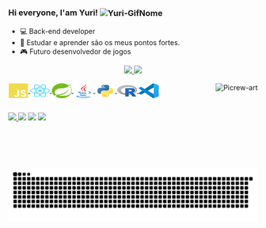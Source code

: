 ### Hi everyone, I'am Yuri! <img align="center" alt="Yuri-GifNome" height="70" src="https://images-wixmp-ed30a86b8c4ca887773594c2.wixmp.com/f/b74aed10-9d9e-41f7-81f4-5735b00bff77/dd4h79e-9dae50ae-67cb-4b4c-bbea-4a10cf4f4fcf.gif?token=eyJ0eXAiOiJKV1QiLCJhbGciOiJIUzI1NiJ9.eyJzdWIiOiJ1cm46YXBwOjdlMGQxODg5ODIyNjQzNzNhNWYwZDQxNWVhMGQyNmUwIiwiaXNzIjoidXJuOmFwcDo3ZTBkMTg4OTgyMjY0MzczYTVmMGQ0MTVlYTBkMjZlMCIsIm9iaiI6W1t7InBhdGgiOiJcL2ZcL2I3NGFlZDEwLTlkOWUtNDFmNy04MWY0LTU3MzViMDBiZmY3N1wvZGQ0aDc5ZS05ZGFlNTBhZS02N2NiLTRiNGMtYmJlYS00YTEwY2Y0ZjRmY2YuZ2lmIn1dXSwiYXVkIjpbInVybjpzZXJ2aWNlOmZpbGUuZG93bmxvYWQiXX0.bSuAL5SeFBhOvd6LkLK5dmLqP3LUhLTUTt7BYKbpzhM">


- 💻 Back-end developer
- 💫 Estudar e aprender são os meus pontos fortes.
- 🎮 Futuro desenvolvedor de jogos

<div align="center">
  <a href="https://github.com/Iam-yuri">
  <img height="160em" src="https://github-readme-stats.vercel.app/api?username=Iam-yuri&show_icons=true&theme=tokyonight&include_all_commits=true&count_private=true"/>
  <img height="160em" src="https://github-readme-stats.vercel.app/api/top-langs/?username=Iam-yuri&layout=compact&langs_count=7&theme=tokyonight"/>
</div>
<div style="display: inline_block"><br>
  <img align="center" alt="Yuri-Js" height="30" width="40" src="https://raw.githubusercontent.com/devicons/devicon/master/icons/javascript/javascript-plain.svg">
  <img align="center" alt="Yuri-react" height="30" width="40" src="https://raw.githubusercontent.com/devicons/devicon/master/icons/react/react-original.svg">
  <img align="center" alt="Yuri-Springboot" height="30" width="40" src="https://raw.githubusercontent.com/devicons/devicon/master/icons/spring/spring-original.svg">
  <img align="center" alt="Yuri-java" height="30" width="40" src="https://raw.githubusercontent.com/devicons/devicon/master/icons/java/java-original.svg">
  <img align="center" alt="Yuri-python" height="30" width="40" src="https://raw.githubusercontent.com/devicons/devicon/master/icons/python/python-original.svg">
  <img align="center" alt="Yuri-HTML" height="30" width="40" src="https://raw.githubusercontent.com/devicons/devicon/master/icons/r/r-original.svg">
  <img align="center" alt="Yuri-vscode" height="30" width="40" src="https://raw.githubusercontent.com/devicons/devicon/master/icons/vscode/vscode-original.svg">
  <img align="right" alt="Picrew-art" height="170" src="https://cdn.picrew.me/shareImg/org/202408/480390_msWoiKdG.png">
  
  ##
  
  <div>
  <a href="https://www.facebook.com/yuri.pradodosreis.9/" target="_blank"><img src="https://img.shields.io/badge/Facebook-1877F2?style=for-the-badge&logo=facebook&logoColor=white" target="_blank">
  <a href="https://www.instagram.com/_.hiyurii._/" target="_blank"><img src="https://img.shields.io/badge/-Instagram-%23E4405F?style=for-the-badge&logo=instagram&logoColor=white" target="_blank"></a>
  <a href = "mailto:reis17.yuriprado@gmail.com"><img src="https://img.shields.io/badge/-Gmail-%23333?style=for-the-badge&logo=gmail&logoColor=white" target="_blank"></a>
  <a href="https://www.linkedin.com/in/yuri-prado-dos-reis-709578213/" target="_blank"><img src="https://img.shields.io/badge/-LinkedIn-%230077B5?style=for-the-badge&logo=linkedin&logoColor=white" target="_blank"></a>
    </div>

![Snake animation](https://github.com/Iam-yuri/Iam-yuri/blob/output/snake.svg)
